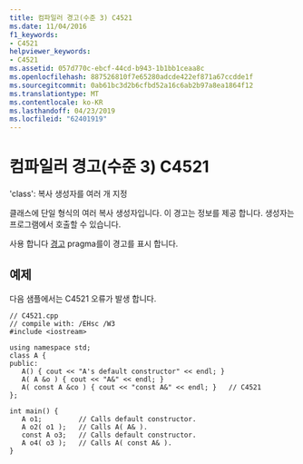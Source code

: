 ```yaml
---
title: 컴파일러 경고(수준 3) C4521
ms.date: 11/04/2016
f1_keywords:
- C4521
helpviewer_keywords:
- C4521
ms.assetid: 057d770c-ebcf-44cd-b943-1b1bb1ceaa8c
ms.openlocfilehash: 887526810f7e65280adcde422ef871a67ccdde1f
ms.sourcegitcommit: 0ab61bc3d2b6cfbd52a16c6ab2b97a8ea1864f12
ms.translationtype: MT
ms.contentlocale: ko-KR
ms.lasthandoff: 04/23/2019
ms.locfileid: "62401919"
---
```

# <a name="compiler-warning-level-3-c4521"></a>컴파일러 경고(수준 3) C4521

'class': 복사 생성자를 여러 개 지정

클래스에 단일 형식의 여러 복사 생성자입니다. 이 경고는 정보를 제공 합니다. 생성자는 프로그램에서 호출할 수 있습니다.

사용 합니다 [경고](../../preprocessor/warning.md) pragma를이 경고를 표시 합니다.

## <a name="example"></a>예제

다음 샘플에서는 C4521 오류가 발생 합니다.

```
// C4521.cpp
// compile with: /EHsc /W3
#include <iostream>

using namespace std;
class A {
public:
   A() { cout << "A's default constructor" << endl; }
   A( A &o ) { cout << "A&" << endl; }
   A( const A &co ) { cout << "const A&" << endl; }   // C4521
};

int main() {
   A o1;         // Calls default constructor.
   A o2( o1 );   // Calls A( A& ).
   const A o3;   // Calls default constructor.
   A o4( o3 );   // Calls A( const A& ).
}
```